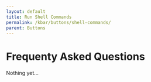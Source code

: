 ```yaml
---
layout: default
title: Run Shell Commands
permalink: /kbar/buttons/shell-commands/
parent: Buttons
---
```

# Frequenty Asked Questions #
Nothing yet...